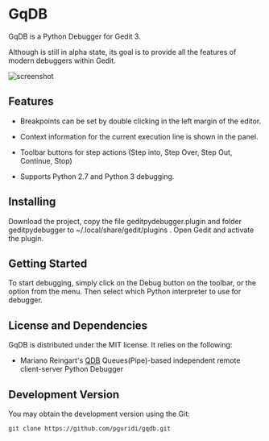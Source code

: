 GqDB
====

GqDB is a Python Debugger for Gedit 3.

Although is still in alpha state, its goal is to provide all the features of modern debuggers within Gedit. 


![screenshot](https://i.imgur.com/WlDrZ7c.png "Logo Title Text 1")


Features
--------

* Breakpoints can be set by double clicking in the left margin of the editor.

* Context information for the current execution line is shown in the panel.

* Toolbar buttons for step actions (Step into, Step Over, Step Out, Continue, Stop)

* Supports Python 2.7 and Python 3 debugging.


Installing
----------

Download the project, copy the file geditpydebugger.plugin and folder geditpydebugger to ~/.local/share/gedit/plugins .
Open Gedit and activate the plugin.


Getting Started
---------------

To start debugging, simply click on the Debug button on the toolbar, or the option from the menu.
Then select which Python interpreter to use for debugger.


License and Dependencies
------------------------

GqDB is distributed under the MIT license. It relies on the following:

* Mariano Reingart's [QDB](https://github.com/reingart/qdb "QDB") Queues(Pipe)-based independent remote client-server Python Debugger

Development Version
-------------------

You may obtain the development version using the Git:

    git clone https://github.com/pguridi/gqdb.git
